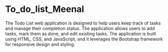 # To_do_list_Meenal
The Todo List web application is designed to help users keep track of tasks and manage their completion status. 
The application allows users to add tasks, mark them as done, and edit existing tasks. 
The application is built using HTML, CSS, and JavaScript, and it leverages the Bootstrap framework for responsive design and styling.
